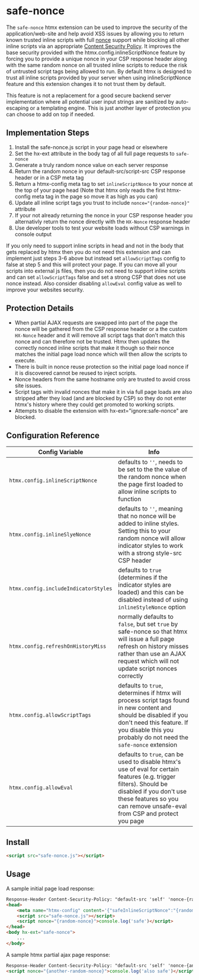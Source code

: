 # safe-nonce

The `safe-nonce` htmx extension can be used to improve the security of the application/web-site and help avoid XSS issues by allowing you to return known trusted inline scripts with full [nonce](https://developer.mozilla.org/docs/Web/HTML/Global_attributes/nonce) support while blocking all other inline scripts via an appropriate [Content Security Policy](https://developer.mozilla.org/en-US/docs/Web/HTTP/CSP). It improves the base security provided with the htmx.config.inlineScriptNonce feature by forcing you to provide a unique nonce in your CSP response header along with the same random nonce on all trusted inline scripts to reduce the risk of untrusted script tags being allowed to run. By default htmx is designed to trust all inline scripts provided by your server when using inlineScriptNonce feature and this extension changes it to not trust them by default.

This feature is not a replacement for a good secure backend server implementation where all potential user input strings are sanitized by auto-escaping or a templating engine. This is just another layer of protection you can choose to add on top if needed. 

## Implementation Steps

1. Install the safe-nonce.js script in your page head or elsewhere
2. Set the hx-ext attribute in the body tag of all full page requests to `safe-nonce`
3. Generate a truly random nonce value on each server response
4. Return the random nonce in your default-src/script-src CSP response header or in a CSP meta tag
5. Return a htmx-config meta tag to set `inlineScriptNonce` to your nonce at the top of your page head (Note that htmx only reads the first htmx-config meta tag in the page so move it as high as you can)
6. Update all inline script tags you trust to include `nonce="{random-nonce}"` attribute
7. If your not already returning the nonce in your CSP response header you alternativly return the nonce directly with the `HX-Nonce` response header
8. Use developer tools to test your website loads without CSP warnings in console output

If you only need to support inline scripts in head and not in the body that gets replaced by htmx then you do not need this extension and can implement just steps 3-6 above but instead set `allowScriptTags` config to false at step 5 and this will protect your page. If you can move all your scripts into external js files, then you do not need to support inline scripts and can set `allowScriptTags` false and set a strong CSP that does not use nonce instead. Also consider disabling `allowEval` config value as well to improve your websites security.

## Protection Details

- When partial AJAX requests are swapped into part of the page the nonce will be gathered from the CSP response header or a the custom `HX-Nonce` header and it will remove all script tags that don't match this nonce and can therefore not be trusted. Htmx then updates the correctly nonced inline scripts that make it though so their nonce matches the initial page load nonce which will then allow the scripts to execute. 
- There is built in nonce reuse protection so the initial page load nonce if it is discovered cannot be reused to inject scripts.
- Nonce headers from the same hostname only are trusted to avoid cross site issues.
- Script tags with invalid nonces that make it in via full page loads are also stripped after they load (and are blocked by CSP) so they do not enter htmx's history where they could get promoted to working scripts.
- Attempts to disable the extension with hx-ext="ignore:safe-nonce" are blocked.

## Configuration Reference

<div class="info-table">

| Config Variable                       | Info                                                                                                                                                                                                                     |
|---------------------------------------|--------------------------------------------------------------------------------------------------------------------------------------------------------------------------------------------------------------------------|
| `htmx.config.inlineScriptNonce`       | defaults to `''`, needs to be set to the the value of the random nonce when the page first loaded to allow inline scripts to function                                                                                    |
| `htmx.config.inlineSlyeNonce`         | defaults to `''`, meaning that no nonce will be added to inline styles. Setting this to your random nonce will allow indicator styles to work with a strong style-src CSP header                                         |
| `htmx.config.includeIndicatorStyles`  | defaults to `true` (determines if the indicator styles are loaded) and this can be disabled instead of using `inlineStyleNonce` option                                                                                   |
| `htmx.config.refreshOnHistoryMiss`    | normally defaults to `false`, but set `true` by safe-nonce so that htmx will issue a full page refresh on history misses rather than use an AJAX request which will not update script nonces correctly                   |
| `htmx.config.allowScriptTags`         | defaults to `true`, determines if htmx will process script tags found in new content and should be disabled if you don't need this feature. If you disable this you probably do not need the `safe-nonce` extension      |
| `htmx.config.allowEval`               | defaults to `true`, can be used to disable htmx's use of eval for certain features (e.g. trigger filters). Should be disabled if you don't use these features so you can remove unsafe-eval from CSP and protect you page|

</div>

## Install

```html
<script src="safe-nonce.js"></script>
```

## Usage

A sample initial page load response:

```html
Response-Header Content-Security-Policy: "default-src 'self' 'nonce-{random-nonce}'; style-src 'self' 'nonce-{random-nonce}'"
<head>
    <meta name="htmx-config" content='{"safeInlineScriptNonce":"{random-nonce}","inlineStyleNonce":"{random-nonce}","allowEval":false}'>
    <script src="safe-nonce.js"></script>
    <script nonce="{random-nonce}">console.log('safe')</script>
</head>
<body hx-ext="safe-nonce">
    ...
</body>
```

A sample htmx partial ajax page response:

```html
Response-Header Content-Security-Policy: "default-src 'self' 'nonce-{another-random-nonce}'; style-src 'self' 'nonce-{another-random-nonce}'"
<script nonce="{another-random-nonce}">console.log('also safe')</script>
```
